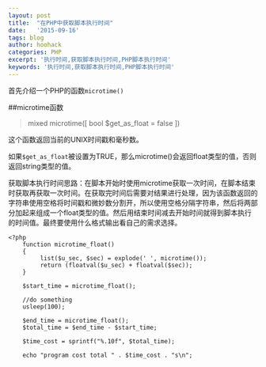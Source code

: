 ```yaml
---
layout: post
title:  "在PHP中获取脚本执行时间"
date:   '2015-09-16'
tags: blog
author: hoohack
categories: PHP
excerpt: '执行时间,获取脚本执行时间,PHP脚本执行时间'
keywords: '执行时间,获取脚本执行时间,PHP脚本执行时间'
---
```

首先介绍一个PHP的函数`microtime()`

##microtime函数

> mixed microtime([ bool $get_as_float = false ])

这个函数返回当前的UNIX时间戳和毫秒数。

如果`$get_as_float`被设置为TRUE，那么microtime()会返回float类型的值，否则返回string类型的值。



获取脚本执行时间思路：在脚本开始时使用microtime获取一次时间，在脚本结束时获取再获取一次时间。在获取完时间后需要对结果进行处理，因为该函数返回的字符串使用空格将时间戳和微妙数分割开，所以使用空格分隔字符串，然后将两部分加起来组成一个float类型的值。然后用结束时间减去开始时间就得到脚本执行的时间值。最终要使用什么格式输出看自己的需求选择。

    <?php
        function microtime_float()
        {
             list($u_sec, $sec) = explode(' ', microtime());
             return (floatval($u_sec) + floatval($sec));
        }

        $start_time = microtime_float();

        //do something
        usleep(100);

        $end_time = microtime_float();
        $total_time = $end_time - $start_time;

        $time_cost = sprintf("%.10f", $total_time);

        echo "program cost total " . $time_cost . "s\n";

